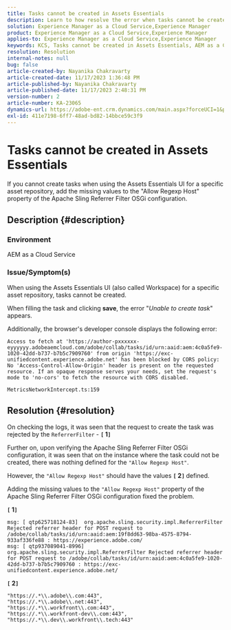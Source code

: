 ```yaml
---
title: Tasks cannot be created in Assets Essentials
description: Learn to how resolve the error when tasks cannot be created in Assets Essentials. Add missing values to the "Allow Regexp Host" property.
solution: Experience Manager as a Cloud Service,Experience Manager
product: Experience Manager as a Cloud Service,Experience Manager
applies-to: Experience Manager as a Cloud Service,Experience Manager
keywords: KCS, Tasks cannot be created in Assets Essentials, AEM as a Cloud Service, Workspace
resolution: Resolution
internal-notes: null
bug: false
article-created-by: Nayanika Chakravarty
article-created-date: 11/17/2023 1:36:48 PM
article-published-by: Nayanika Chakravarty
article-published-date: 11/17/2023 2:48:31 PM
version-number: 2
article-number: KA-23065
dynamics-url: https://adobe-ent.crm.dynamics.com/main.aspx?forceUCI=1&pagetype=entityrecord&etn=knowledgearticle&id=715f8f59-4e85-ee11-8179-6045bd0065b6
exl-id: 411e7198-6ff7-48ad-bd82-14bbce59c3f9
---
```

# Tasks cannot be created in Assets Essentials


If you cannot create tasks when using the Assets Essentials UI for a specific asset repository, add the missing values to the "Allow Regexp Host" property of the Apache Sling Referrer Filter OSGi configuration.

## Description {#description}


### Environment

AEM as a Cloud Service

### Issue/Symptom(s)

When using the Assets Essentials UI (also called Workspace) for a specific asset repository, tasks cannot be created.

When filling the task and clicking <b>save</b>, the error "*Unable to create task*" appears.

Additionally, the browser's developer console displays the following error:


```
Access to fetch at 'https://author-pxxxxxx-eyyyyyy.adobeaemcloud.com/adobe/collab/tasks/id/urn:aaid:aem:4c0a5fe9-1020-42dd-b737-b7b5c7909760' from origin 'https://exc-unifiedcontent.experience.adobe.net' has been blocked by CORS policy: 
No 'Access-Control-Allow-Origin' header is present on the requested resource. If an opaque response serves your needs, set the request's mode to 'no-cors' to fetch the resource with CORS disabled.

MetricsNetworkIntercept.ts:159
```



## Resolution {#resolution}


On checking the logs, it was seen that the request to create the task was rejected by the `ReferrerFilter` - <b>`[` 1`]` </b>

Further on, upon verifying the Apache Sling Referrer Filter OSGi configuration, it was seen that on the instance where the task could not be created, there was nothing defined for the `"Allow Regexp Host"`.

However, the `"Allow Regexp Host"` should have the values <b>`[` 2`]` </b> defined.

Adding the missing values to the `"Allow Regexp Host"` property of the Apache Sling Referrer Filter OSGi configuration fixed the problem.

<b>`[` 1`]` </b>


```
msg: [ qtp625718124-83]  org.apache.sling.security.impl.ReferrerFilter Rejected referrer header for POST request to /adobe/collab/tasks/id/urn:aaid:aem:19f8dd63-98ba-4575-8794-933af336fe88 : https://experience.adobe.com/
msg: [ qtp937089041-8996]  org.apache.sling.security.impl.ReferrerFilter Rejected referrer header for POST request to /adobe/collab/tasks/id/urn:aaid:aem:4c0a5fe9-1020-42dd-b737-b7b5c7909760 : https://exc-unifiedcontent.experience.adobe.net/
```


<b>`[` 2`]` </b>


```
"https://.*\\.adobe\\.com:443",
"https://.*\\.adobe\\.net:443",
"https://.*\\.workfront\\.com:443",
"https://.*\\.workfront-dev\\.com:443",
"https://.*\\.dev\\.workfront\\.tech:443"
```
